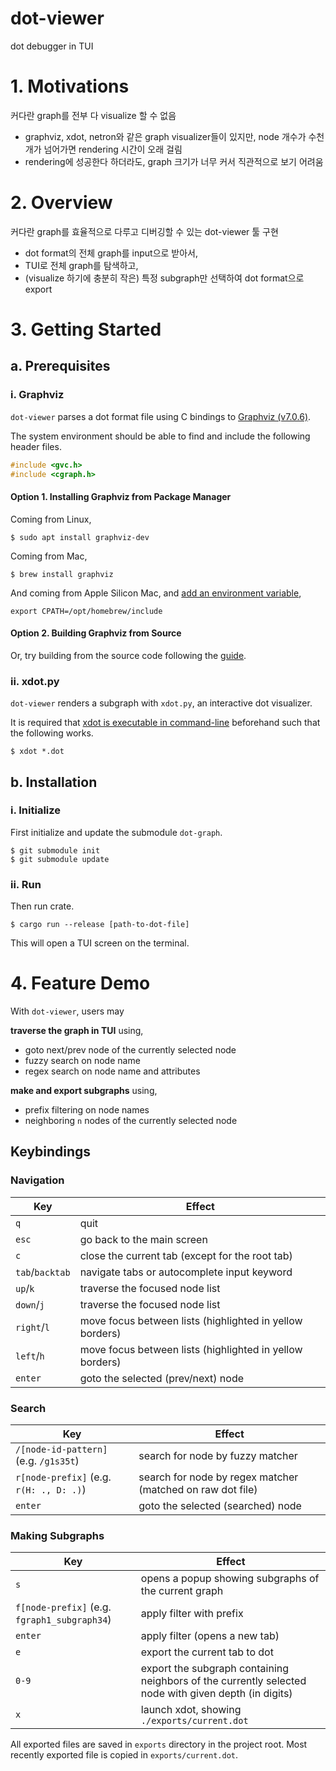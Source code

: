 # dot-viewer
dot debugger in TUI

# 1. Motivations

커다란 graph를 전부 다 visualize 할 수 없음

- graphviz, xdot, netron와 같은 graph visualizer들이 있지만, node 개수가 수천 개가 넘어가면 rendering 시간이 오래 걸림
- rendering에 성공한다 하더라도, graph 크기가 너무 커서 직관적으로 보기 어려움

# 2. Overview

커다란 graph를 효율적으로 다루고 디버깅할 수 있는 dot-viewer 툴 구현

- dot format의 전체 graph를 input으로 받아서,
- TUI로 전체 graph를 탐색하고,
- (visualize 하기에 충분히 작은) 특정 subgraph만 선택하여 dot format으로 export

# 3. Getting Started

## a. Prerequisites

### i. Graphviz

`dot-viewer` parses a dot format file using C bindings to [Graphviz (v7.0.6)](https://gitlab.com/graphviz/graphviz/-/tree/7.0.6/lib).

The system environment should be able to find and include the following header files.

```C
#include <gvc.h>
#include <cgraph.h>
```

#### Option 1. Installing Graphviz from Package Manager

Coming from Linux,
```console
$ sudo apt install graphviz-dev
```

Coming from Mac,
```console
$ brew install graphviz
```

And coming from Apple Silicon Mac, and [add an environment variable](https://apple.stackexchange.com/questions/414622/installing-a-c-c-library-with-homebrew-on-m1-macs),
```shell
export CPATH=/opt/homebrew/include
```

#### Option 2. Building Graphviz from Source

Or, try building from the source code following the [guide](https://graphviz.org/download/source/).

### ii. xdot.py

`dot-viewer` renders a subgraph with `xdot.py`, an interactive dot visualizer.

It is required that [xdot is executable in command-line](https://github.com/jrfonseca/xdot.py) beforehand such that the following works.
```console
$ xdot *.dot
```

## b. Installation

### i. Initialize

First initialize and update the submodule `dot-graph`.

```console
$ git submodule init
$ git submodule update
```

### ii. Run

Then run crate.

```console
$ cargo run --release [path-to-dot-file]
```

This will open a TUI screen on the terminal.

# 4. Feature Demo

With `dot-viewer`, users may

**traverse the graph in TUI** using,
- goto next/prev node of the currently selected node
- fuzzy search on node name
- regex search on node name and attributes
  

**make and export subgraphs** using,
- prefix filtering on node names
- neighboring `n` nodes of the currently selected node

## Keybindings

### Navigation

Key | Effect
--- | ---
`q` | quit
`esc ` | go back to the main screen
`c` | close the current tab (except for the root tab)
`tab`/`backtab` | navigate tabs or autocomplete input keyword
`up`/`k` | traverse the focused node list
`down`/`j` | traverse the focused node list
`right`/`l` | move focus between lists (highlighted in yellow borders)
`left`/`h` | move focus between lists (highlighted in yellow borders)
`enter` | goto the selected (prev/next) node

### Search

Key | Effect
--- | ---
`/[node-id-pattern]` (e.g. `/g1s35t`) | search for node by fuzzy matcher
`r[node-prefix]` (e.g. `r(H: ., D: .)`) | search for node by regex matcher (matched on raw dot file)
`enter` | goto the selected (searched) node

### Making Subgraphs

Key | Effect
--- | ---
`s` | opens a popup showing subgraphs of the current graph
`f[node-prefix]` (e.g. `fgraph1_subgraph34`) | apply filter with prefix
`enter` | apply filter (opens a new tab)
`e` | export the current tab to dot
`0-9` | export the subgraph containing neighbors of the currently selected node with given depth (in digits)
`x` | launch xdot, showing `./exports/current.dot`

All exported files are saved in `exports` directory in the project root.
Most recently exported file is copied in `exports/current.dot`.
